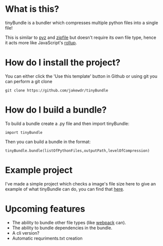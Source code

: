 # What is this?

tinyBundle is a bundler which compresses multiple python files into a single file!

This is similar to [pyz](https://github.com/BTOdell/pyz) and [zipfile](https://docs.python.org/3/library/zipapp.html) but doesn't require its own file type, hence it acts more like JavaScript's [rollup](https://rollupjs.org/).

# How do I install the project?

You can either click the 'Use this template' button in Github or using git you can perform a git clone

    git clone https://github.com/jakewdr/tinyBundle

# How do I build a bundle?

To build a bundle create a .py file and then import tinyBundle:

    import tinyBundle

Then you can build a bundle in the format:

    tinyBundle.bundle(listOfPythonFiles,outputPath,levelOfCompression)

# Example project

I've made a simple project which checks a image's file size here to give an example of what tinyBundle can do, you can find that [here](https://github.com/jakewdr/imageFileSizeChecker).

# Upcoming features

 - The ability to bundle other file types (like [webpack](https://webpack.js.org/) can).
 - The ability to bundle dependencies in the bundle.
 - A cli version?
 - Automatic requriments.txt creation
